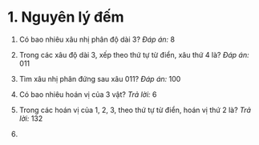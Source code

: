 # 1. Nguyên lý đếm
1) Có bao nhiêu xâu nhị phân độ dài 3?
_Đáp án:_ 8

2) Trong các xâu độ dài 3, xếp theo thứ tự từ điển, xâu thứ 4 là?
_Đáp án:_ 011

3) Tìm xâu nhị phân đứng sau xâu 011?
_Đáp án:_ 100

4) Có bao nhiêu hoán vị của 3 vật?
_Trả lời:_ 6

5) Trong các hoán vị của 1, 2, 3, theo thứ tự từ điển, hoán vị thứ 2 là?
_Trả lời:_ 132

6) 
